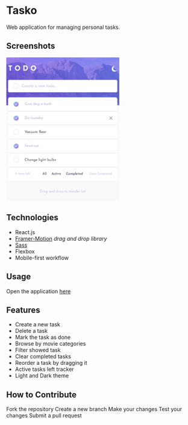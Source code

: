 # Tasko

Web application for managing personal tasks.

## Screenshots

<img src="./src/assets/images/screenshot.jpg" width='300'>

## Technologies

- React.js
- [Framer-Motion](https://www.framer.com/motion/) _drag and drop library_
- [Sass](https://sass-lang.com/)
- Flexbox
- Mobile-first workflow

## Usage

Open the application [here](https://vasilemidrigan.github.io/tasko/)

## Features

- Create a new task
- Delete a task
- Mark the task as done
- Browse by movie categories
- Filter showed task
- Clear completed tasks
- Reorder a task by dragging it
- Active tasks left tracker
- Light and Dark theme

## How to Contribute

Fork the repository
Create a new branch
Make your changes
Test your changes
Submit a pull request
